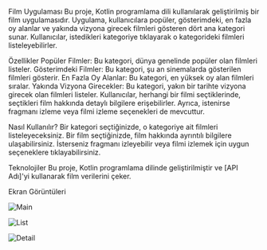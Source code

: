 Film Uygulaması
Bu proje, Kotlin programlama dili kullanılarak geliştirilmiş bir film uygulamasıdır. Uygulama, kullanıcılara popüler, gösterimdeki, en fazla oy alanlar ve yakında vizyona girecek filmleri gösteren dört ana kategori sunar. Kullanıcılar, istedikleri kategoriye tıklayarak o kategorideki filmleri listeleyebilirler.

Özellikler
Popüler Filmler: Bu kategori, dünya genelinde popüler olan filmleri listeler.
Gösterimdeki Filmler: Bu kategori, şu an sinemalarda gösterilen filmleri gösterir.
En Fazla Oy Alanlar: Bu kategori, en yüksek oy alan filmleri sıralar.
Yakında Vizyona Girecekler: Bu kategori, yakın bir tarihte vizyona girecek olan filmleri listeler.
Kullanıcılar, herhangi bir filmi seçtiklerinde, seçtikleri film hakkında detaylı bilgilere erişebilirler. Ayrıca, istenirse fragmanı izleme veya filmi izleme seçenekleri de mevcuttur.

Nasıl Kullanılır?
Bir kategori seçtiğinizde, o kategoriye ait filmleri listeleyeceksiniz.
Bir film seçtiğinizde, film hakkında ayrıntılı bilgilere ulaşabilirsiniz.
İsterseniz fragmanı izleyebilir veya filmi izlemek için uygun seçeneklere tıklayabilirsiniz.

Teknolojiler
Bu proje, Kotlin programlama dilinde geliştirilmiştir ve [API Adı]'yi kullanarak film verilerini çeker.

Ekran Görüntüleri

![Main](https://github.com/M-SYK/M_SYK-ToDoList/assets/92882254/da1af6d1-d1f9-4a63-ab37-630be4760d22)

![List](https://github.com/M-SYK/M_SYK-ToDoList/assets/92882254/4af6395b-2ee1-4490-ac99-8e85c6a74cfa)

![Detail](https://github.com/M-SYK/M_SYK-ToDoList/assets/92882254/7dc86ddb-3705-4405-b09c-69831ec683b8)
